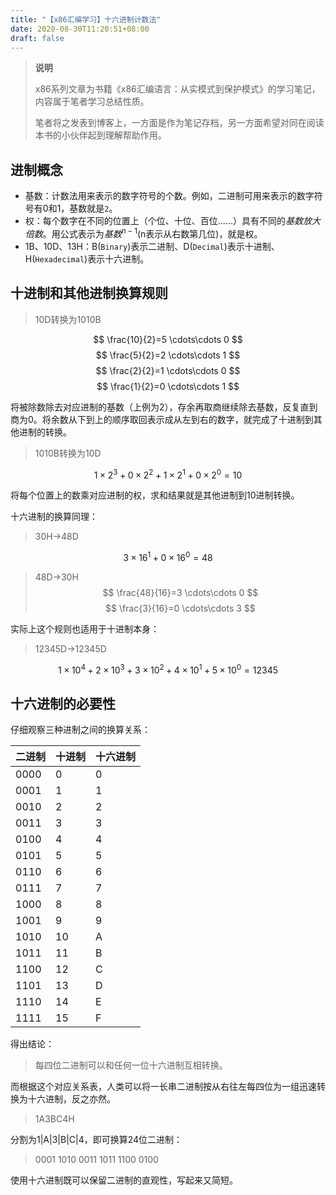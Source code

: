 ```yaml
---
title: "【x86汇编学习】十六进制计数法"
date: 2020-08-30T11:20:51+08:00
draft: false
---
```

> **说明**
>
> x86系列文章为书籍《x86汇编语言：从实模式到保护模式》的学习笔记，内容属于笔者学习总结性质。
>
> 笔者将之发表到博客上，一方面是作为笔记存档，另一方面希望对同在阅读本书的小伙伴起到理解帮助作用。

## 进制概念

* 基数：计数法用来表示的数字符号的个数。例如，二进制可用来表示的数字符号有0和1，基数就是`2`。
* 权：每个数字在不同的位置上（个位、十位、百位……）具有不同的*基数放大倍数*。用公式表示为$基数^{n-1}$(n表示从右数第几位)，就是权。
* 1B、10D、13H：B(`Binary`)表示二进制、D(`Decimal`)表示十进制、H(`Hexadecimal`)表示十六进制。

## 十进制和其他进制换算规则
> 10D转换为1010B

$$
\frac{10}{2}=5 \cdots\cdots 0
$$
$$
\frac{5}{2}=2 \cdots\cdots 1
$$
$$
\frac{2}{2}=1 \cdots\cdots 0
$$
$$
\frac{1}{2}=0 \cdots\cdots 1
$$

将被除数除去对应进制的基数（上例为2），存余再取商继续除去基数，反复直到商为0。将余数从下到上的顺序取回表示成从左到右的数字，就完成了十进制到其他进制的转换。

> 1010B转换为10D

$$
1\times2^3+0\times2^2+1\times2^1+0\times2^0=10
$$

将每个位置上的数乘对应进制的权，求和结果就是其他进制到10进制转换。

十六进制的换算同理：
> 30H→48D

$$
3\times16^1+0\times16^0=48
$$
> 48D→30H
$$
\frac{48}{16}=3 \cdots\cdots 0
$$
$$
\frac{3}{16}=0 \cdots\cdots 3
$$

实际上这个规则也适用于十进制本身：
> 12345D→12345D

$$
1\times10^4+2\times10^3+3\times10^2+4\times10^1+5\times10^0=12345
$$

## 十六进制的必要性
仔细观察三种进制之间的换算关系：

|二进制|十进制|十六进制|
|---|---|---|
|0000|0|0|
|0001|1|1|
|0010|2|2|
|0011|3|3|
|0100|4|4|
|0101|5|5|
|0110|6|6|
|0111|7|7|
|1000|8|8|
|1001|9|9|
|1010|10|A|
|1011|11|B|
|1100|12|C|
|1101|13|D|
|1110|14|E|
|1111|15|F|

得出结论：
> 每四位二进制可以和任何一位十六进制互相转换。

而根据这个对应关系表，人类可以将一长串二进制按从右往左每四位为一组迅速转换为十六进制，反之亦然。

> 1A3BC4H

分割为1|A|3|B|C|4，即可换算24位二进制：
> 0001 1010 0011 1011 1100 0100

使用十六进制既可以保留二进制的直观性，写起来又简短。
